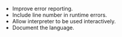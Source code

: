 - Improve error reporting.
- Include line number in runtime errors.
- Allow interpreter to be used interactively.
- Document the language.

